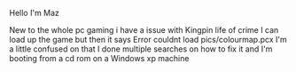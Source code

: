 Hello I'm Maz 

New to the whole pc gaming i have a issue with Kingpin life of crime 
I can load up the game but then it says Error couldnt load pics/colourmap.pcx 
I'm a little confused on that I done multiple searches on how to fix it and I'm booting from a cd rom on a Windows xp machine 
